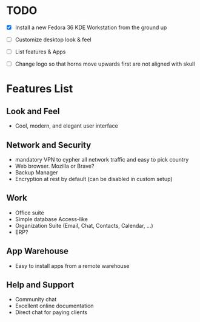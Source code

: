 # TODO

- [X] Install a new Fedora 36 KDE Workstation from the ground up
- [ ] Customize desktop look & feel
- [ ] List features & Apps
- [ ] Change logo so that horns move upwards first are not aligned with skull


# Features List
## Look and Feel
- Cool, modern, and elegant user interface

## Network and Security
- mandatory VPN to cypher all network traffic and easy to pick country
- Web browser. Mozilla or Brave?
- Backup Manager
- Encryption at rest by default (can be disabled in custom setup)

## Work
- Office suite
- Simple database Access-like
- Organization Suite (Email, Chat, Contacts, Calendar, ...)
- ERP?

## App Warehouse
- Easy to install apps from a remote warehouse

## Help and Support
- Community chat
- Excellent online documentation
- Direct chat for paying clients
